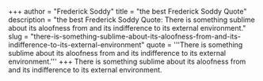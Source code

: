 +++
author = "Frederick Soddy"
title = "the best Frederick Soddy Quote"
description = "the best Frederick Soddy Quote: There is something sublime about its aloofness from and its indifference to its external environment."
slug = "there-is-something-sublime-about-its-aloofness-from-and-its-indifference-to-its-external-environment"
quote = '''There is something sublime about its aloofness from and its indifference to its external environment.'''
+++
There is something sublime about its aloofness from and its indifference to its external environment.

